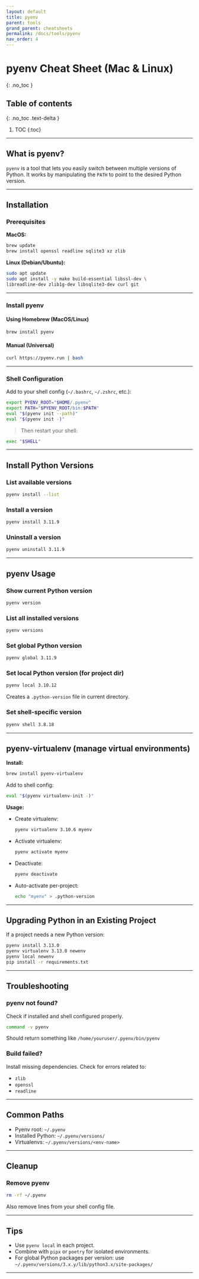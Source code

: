 ```yaml
---
layout: default
title: pyenv
parent: tools
grand_parent: cheatsheets
permalink: /docs/tools/pyenv
nav_order: 4
---
```

# pyenv Cheat Sheet (Mac & Linux)
{: .no_toc }

## Table of contents
{: .no_toc .text-delta }

1. TOC
{:toc}

---

## What is pyenv?

`pyenv` is a tool that lets you easily switch between multiple versions of Python. It works by manipulating the `PATH` to point to the desired Python version.

---

## Installation

### Prerequisites

**MacOS:**

```bash
brew update
brew install openssl readline sqlite3 xz zlib
```

**Linux (Debian/Ubuntu):**

```bash
sudo apt update
sudo apt install -y make build-essential libssl-dev \
libreadline-dev zlib1g-dev libsqlite3-dev curl git
```

---

### Install pyenv

#### Using Homebrew (MacOS/Linux)

```bash
brew install pyenv
```

#### Manual (Universal)

```bash
curl https://pyenv.run | bash
```

---

### Shell Configuration

Add to your shell config (`~/.bashrc`, `~/.zshrc`, etc.):

```bash
export PYENV_ROOT="$HOME/.pyenv"
export PATH="$PYENV_ROOT/bin:$PATH"
eval "$(pyenv init --path)"
eval "$(pyenv init -)"
```

> Then restart your shell:

```bash
exec "$SHELL"
```

---

## Install Python Versions

### List available versions

```bash
pyenv install --list
```

### Install a version

```bash
pyenv install 3.11.9
```

### Uninstall a version

```bash
pyenv uninstall 3.11.9
```

---

## pyenv Usage

### Show current Python version

```bash
pyenv version
```

### List all installed versions

```bash
pyenv versions
```

### Set global Python version

```bash
pyenv global 3.11.9
```

### Set local Python version (for project dir)

```bash
pyenv local 3.10.12
```

Creates a `.python-version` file in current directory.

### Set shell-specific version

```bash
pyenv shell 3.8.18
```

---

## pyenv-virtualenv (manage virtual environments)

**Install:**

```bash
brew install pyenv-virtualenv
```

Add to shell config:

```bash
eval "$(pyenv virtualenv-init -)"
```

**Usage:**

* Create virtualenv:

  ```bash
  pyenv virtualenv 3.10.6 myenv
  ```

* Activate virtualenv:

  ```bash
  pyenv activate myenv
  ```

* Deactivate:

  ```bash
  pyenv deactivate
  ```

* Auto-activate per-project:

  ```bash
  echo "myenv" > .python-version
  ```

---

## Upgrading Python in an Existing Project
If a project needs a new Python version:

```bash
pyenv install 3.13.0
pyenv virtualenv 3.13.0 newenv
pyenv local newenv
pip install -r requirements.txt
```

---
## Troubleshooting

### pyenv not found?

Check if installed and shell configured properly.

```bash
command -v pyenv
```

Should return something like `/home/youruser/.pyenv/bin/pyenv`

### Build failed?

Install missing dependencies. Check for errors related to:

* `zlib`
* `openssl`
* `readline`

---

## Common Paths

* Pyenv root: `~/.pyenv`
* Installed Python: `~/.pyenv/versions/`
* Virtualenvs: `~/.pyenv/versions/<env-name>`

---

## Cleanup

### Remove pyenv

```bash
rm -rf ~/.pyenv
```

Also remove lines from your shell config file.

---

## Tips

* Use `pyenv local` in each project.
* Combine with `pipx` or `poetry` for isolated environments.
* For global Python packages per version: use `~/.pyenv/versions/3.x.y/lib/python3.x/site-packages/`

---
